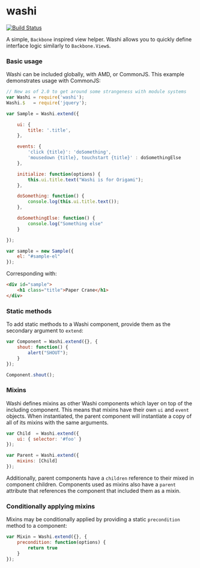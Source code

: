 washi
=====

[![Build Status](https://travis-ci.org/vigetlabs/washi.png?branch=master)](https://travis-ci.org/vigetlabs/washi)

A simple, `Backbone` inspired view helper. Washi allows you to quickly define interface logic similarly to `Backbone.View`s.

### Basic usage

Washi can be included globally, with AMD, or CommonJS. This example demonstrates usage with CommonJS:

```javascript
// New as of 2.0 to get around some strangeness with module systems
var Washi = require('washi');
Washi.$   = require('jquery');

var Sample = Washi.extend({

    ui: {
        title: '.title',
    },

    events: {
        'click {title}': 'doSomething',
        'mousedown {title}, touchstart {title}' : doSomethingElse
    },

    initialize: function(options) {
        this.ui.title.text("Washi is for Origami");
    },

    doSomething: function() {
        console.log(this.ui.title.text());
    },

    doSomethingElse: function() {
        console.log("Something else"
    }

});

var sample = new Sample({
    el: "#sample-el"
});
```

Corresponding with:

```html
<div id="sample">
    <h1 class="title">Paper Crane</h1>
</div>
```

### Static methods

To add static methods to a Washi component, provide them as the secondary argument to `extend`:

```javascript
var Component = Washi.extend({}, {
	shout: function() {
		alert("SHOUT");
    }
});

Component.shout();
```

### Mixins

Washi defines mixins as other Washi components which layer on top of the including component. This means that mixins have their own `ui` and `event` objects. When instantiated, the parent component will instantiate a copy of all of its mixins with the same arguments.

```javascript
var Child  = Washi.extend({
	ui: { selector: '#foo' }
});

var Parent = Washi.extend({
	mixins: [Child]
});
```

Additionally, parent components have a `children` reference to their mixed in component children. Components used as mixins also have a `parent` attribute that references the component that included them as a mixin.

### Conditionally applying mixins

Mixins may be conditionally applied by providing a static `precondition` method to a component:

```javascript
var Mixin = Washi.extend({}, {
	precondition: function(options) {
	    return true
	}
});
```
